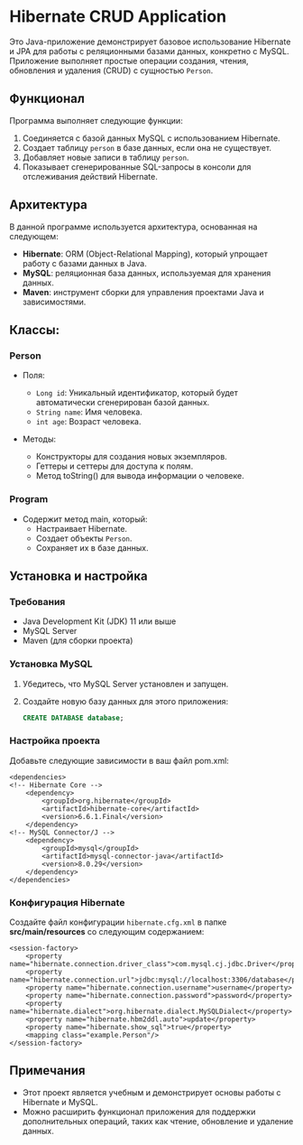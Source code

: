 # Hibernate CRUD Application

Это Java-приложение демонстрирует базовое использование Hibernate и JPA для работы с реляционными базами данных, 
конкретно с MySQL. Приложение выполняет простые операции создания, 
чтения, обновления и удаления (CRUD) с сущностью `Person`.

## Функционал

Программа выполняет следующие функции:

1. Соединяется с базой данных MySQL с использованием Hibernate.
2. Создает таблицу `person` в базе данных, если она не существует.
3. Добавляет новые записи в таблицу `person`.
4. Показывает сгенерированные SQL-запросы в консоли для отслеживания действий Hibernate.

## Архитектура

В данной программе используется архитектура, основанная на следующем:

- **Hibernate**: ORM (Object-Relational Mapping), который упрощает работу с базами данных в Java.
- **MySQL**: реляционная база данных, используемая для хранения данных.
- **Maven**: инструмент сборки для управления проектами Java и зависимостями.

## Классы:

### Person

- Поля:
    - `Long id`: Уникальный идентификатор, который будет автоматически сгенерирован базой данных.
    - `String name`: Имя человека.
    - `int age`: Возраст человека.

- Методы:
    - Конструкторы для создания новых экземпляров.
    - Геттеры и сеттеры для доступа к полям.
    - Метод toString() для вывода информации о человеке.

### Program

- Содержит метод main, который:
    - Настраивает Hibernate.
    - Создает объекты `Person`.
    - Сохраняет их в базе данных.

## Установка и настройка

### Требования

- Java Development Kit (JDK) 11 или выше
- MySQL Server
- Maven (для сборки проекта)

### Установка MySQL

1. Убедитесь, что MySQL Server установлен и запущен.
2. Создайте новую базу данных для этого приложения:

   ```sql
   CREATE DATABASE database;
   ```

### Настройка проекта

Добавьте следующие зависимости в ваш файл pom.xml:

    <dependencies>
    <!-- Hibernate Core -->
        <dependency>
            <groupId>org.hibernate</groupId>
            <artifactId>hibernate-core</artifactId>
            <version>6.6.1.Final</version>
        </dependency>
    <!-- MySQL Connector/J -->
        <dependency>
            <groupId>mysql</groupId>
            <artifactId>mysql-connector-java</artifactId>
            <version>8.0.29</version>
        </dependency>
    </dependencies>

### Конфигурация Hibernate

Создайте файл конфигурации `hibernate.cfg.xml` в папке **src/main/resources** со следующим содержанием:

    <session-factory>
        <property name="hibernate.connection.driver_class">com.mysql.cj.jdbc.Driver</property>
        <property name="hibernate.connection.url">jdbc:mysql://localhost:3306/database</property>
        <property name="hibernate.connection.username">username</property>
        <property name="hibernate.connection.password">password</property>
        <property name="hibernate.dialect">org.hibernate.dialect.MySQLDialect</property>
        <property name="hibernate.hbm2ddl.auto">update</property>
        <property name="hibernate.show_sql">true</property>
        <mapping class="example.Person"/>
    </session-factory>

## Примечания

- Этот проект является учебным и демонстрирует основы работы с Hibernate и MySQL.
- Можно расширить функционал приложения для поддержки дополнительных операций, таких как чтение, обновление и удаление данных.